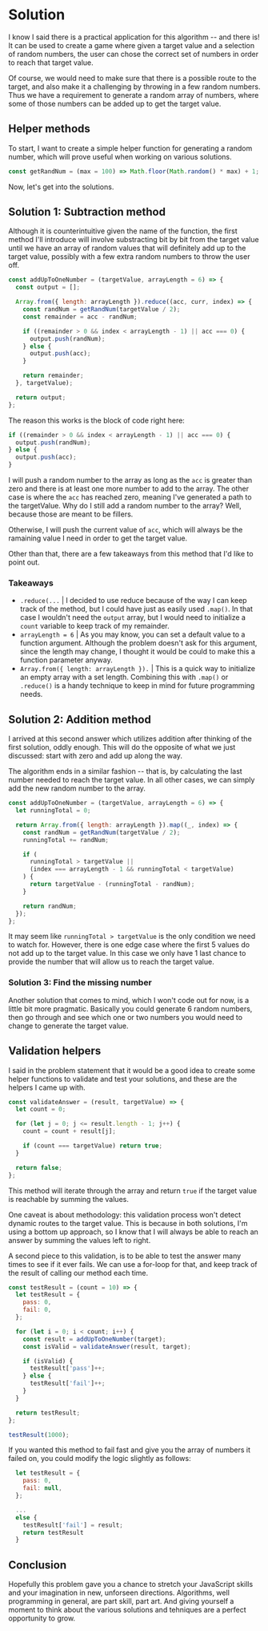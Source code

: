 # Solution

I know I said there is a practical application for this algorithm -- and there is! It can be used to create a game where given a target value and a selection of random numbers, the user can chose the correct set of numbers in order to reach that target value.

Of course, we would need to make sure that there is a possible route to the target, and also make it a challenging by throwing in a few random numbers. Thus we have a requirement to generate a random array of numbers, where some of those numbers can be added up to get the target value.

## Helper methods

To start, I want to create a simple helper function for generating a random number, which will prove useful when working on various solutions.

```js
const getRandNum = (max = 100) => Math.floor(Math.random() * max) + 1;
```

Now, let's get into the solutions.

## Solution 1: Subtraction method

Although it is counterintuitive given the name of the function, the first method I'll introduce will involve substracting bit by bit from the target value until we have an array of random values that will definitely add up to the target value, possibly with a few extra random numbers to throw the user off.

```js
const addUpToOneNumber = (targetValue, arrayLength = 6) => {
  const output = [];

  Array.from({ length: arrayLength }).reduce((acc, curr, index) => {
    const randNum = getRandNum(targetValue / 2);
    const remainder = acc - randNum;

    if ((remainder > 0 && index < arrayLength - 1) || acc === 0) {
      output.push(randNum);
    } else {
      output.push(acc);
    }

    return remainder;
  }, targetValue);

  return output;
};
```

The reason this works is the block of code right here:

```js
if ((remainder > 0 && index < arrayLength - 1) || acc === 0) {
  output.push(randNum);
} else {
  output.push(acc);
}
```

I will push a random number to the array as long as the `acc` is greater than zero and there is at least one more number to add to the array. The other case is where the `acc` has reached zero, meaning I've generated a path to the targetValue. Why do I still add a random number to the array? Well, because those are meant to be fillers.

Otherwise, I will push the current value of `acc`, which will always be the ramaining value I need in order to get the target value.

Other than that, there are a few takeaways from this method that I'd like to point out.

### Takeaways

- `.reduce(...` | I decided to use reduce because of the way I can keep track of the method, but I could have just as easily used `.map()`. In that case I wouldn't need the `output` array, but I would need to initialize a `count` variable to keep track of my remainder.
- `arrayLength = 6` | As you may know, you can set a default value to a function argument. Although the problem doesn't ask for this argument, since the length may change, I thought it would be could to make this a function parameter anyway.
- `Array.from({ length: arrayLength }).` | This is a quick way to initialize an empty array with a set length. Combining this with `.map()` or `.reduce()` is a handy technique to keep in mind for future programming needs.

## Solution 2: Addition method

I arrived at this second answer which utilizes addition after thinking of the first solution, oddly enough. This will do the opposite of what we just discussed: start with zero and add up along the way.

The algorithm ends in a similar fashion -- that is, by calculating the last number needed to reach the target value. In all other cases, we can simply add the new random number to the array.

```js
const addUpToOneNumber = (targetValue, arrayLength = 6) => {
  let runningTotal = 0;

  return Array.from({ length: arrayLength }).map((_, index) => {
    const randNum = getRandNum(targetValue / 2);
    runningTotal += randNum;

    if (
      runningTotal > targetValue ||
      (index === arrayLength - 1 && runningTotal < targetValue)
    ) {
      return targetValue - (runningTotal - randNum);
    }

    return randNum;
  });
};
```

It may seem like `runningTotal > targetValue` is the only condition we need to watch for. However, there is one edge case where the first 5 values do not add up to the target value. In this case we only have 1 last chance to provide the number that will allow us to reach the target value.

### Solution 3: Find the missing number

Another solution that comes to mind, which I won't code out for now, is a little bit more pragmatic. Basically you could generate 6 random numbers, then go through and see which one or two numbers you would need to change to generate the target value.

## Validation helpers

I said in the problem statement that it would be a good idea to create some helper functions to validate and test your solutions, and these are the helpers I came up with.

```js
const validateAnswer = (result, targetValue) => {
  let count = 0;

  for (let j = 0; j <= result.length - 1; j++) {
    count = count + result[j];

    if (count === targetValue) return true;
  }

  return false;
};
```

This method will iterate through the array and return `true` if the target value is reachable by summing the values.

One caveat is about methodology: this validation process won't detect dynamic routes to the target value. This is because in both solutions, I'm using a bottom up approach, so I know that I will always be able to reach an answer by summing the values left to right.

A second piece to this validation, is to be able to test the answer many times to see if it ever fails. We can use a for-loop for that, and keep track of the result of calling our method each time.

```js
const testResult = (count = 10) => {
  let testResult = {
    pass: 0,
    fail: 0,
  };

  for (let i = 0; i < count; i++) {
    const result = addUpToOneNumber(target);
    const isValid = validateAnswer(result, target);

    if (isValid) {
      testResult['pass']++;
    } else {
      testResult['fail']++;
    }
  }

  return testResult;
};

testResult(1000);
```

If you wanted this method to fail fast and give you the array of numbers it failed on, you could modify the logic slightly as follows:

```js
  let testResult = {
    pass: 0,
    fail: null,
  };

  ...
  else {
    testResult['fail'] = result;
    return testResult
  }
```

## Conclusion

Hopefully this problem gave you a chance to stretch your JavaScript skills and your imagination in new, unforseen directions. Algorithms, well programming in general, are part skill, part art. And giving yourself a moment to think about the various solutions and tehniques are a perfect opportunity to grow.
